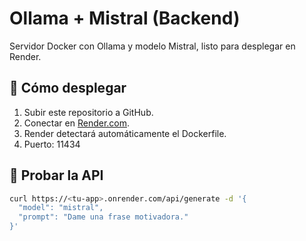 # Ollama + Mistral (Backend)

Servidor Docker con Ollama y modelo Mistral, listo para desplegar en Render.

## 🚀 Cómo desplegar
1. Subir este repositorio a GitHub.
2. Conectar en [Render.com](https://render.com/new).
3. Render detectará automáticamente el Dockerfile.
4. Puerto: 11434

## 🧪 Probar la API
```bash
curl https://<tu-app>.onrender.com/api/generate -d '{
  "model": "mistral",
  "prompt": "Dame una frase motivadora."
}'
